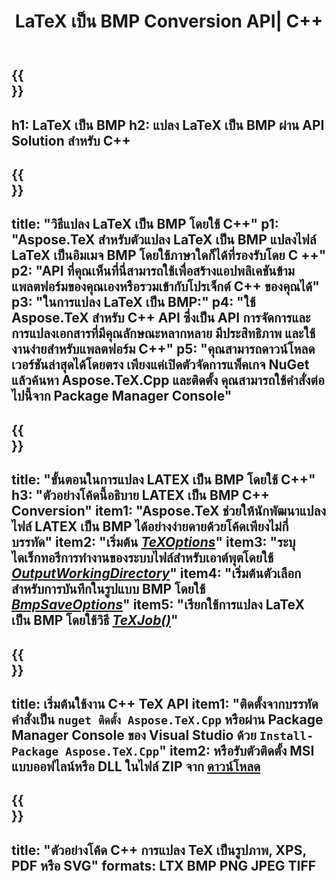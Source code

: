 ﻿---
translation: true
template: /_templates/_conversion-child-cpp.md
title: LaTeX เป็น BMP Conversion API| C++
description: ฟังก์ชันการแปลง LaTeX เป็น BMP รวมไลบรารี C++ ภายในองค์กรนี้เข้ากับโครงการของคุณหรือใช้แอปพลิเคชันข้ามแพลตฟอร์มเพื่อแปลง LaTeX เป็น BMP
keywords: latex เป็น bmp api cpp, latex2bmp รวม c++
url: /cpp/conversion/latex-to-bmp/
family: tex
platformtag: cpp
feature: conversion
informat: LATEX
outformat: BMP
otherformats: PNG JPEG TIFF PDF SVG XPS
---

{{<section banner>}}
---
h1: LaTeX เป็น BMP
h2: แปลง LaTeX เป็น BMP ผ่าน API Solution สำหรับ C++
---

{{<section overview>}}
---
title: "วิธีแปลง LaTeX เป็น BMP โดยใช้ C++"
p1: "Aspose.TeX สำหรับตัวแปลง LaTeX เป็น BMP แปลงไฟล์ LaTeX เป็นอิมเมจ BMP โดยใช้ภาษาใดก็ได้ที่รองรับโดย C ++"
p2: "API ที่คุณเห็นที่นี่สามารถใช้เพื่อสร้างแอปพลิเคชันข้ามแพลตฟอร์มของคุณเองหรือรวมเข้ากับโปรเจ็กต์ C++ ของคุณได้"
p3: "ในการแปลง LaTeX เป็น BMP:"
p4: "ใช้ Aspose.TeX สำหรับ C++ API ซึ่งเป็น API การจัดการและการแปลงเอกสารที่มีคุณลักษณะหลากหลาย มีประสิทธิภาพ และใช้งานง่ายสำหรับแพลตฟอร์ม C++"
p5: "คุณสามารถดาวน์โหลดเวอร์ชันล่าสุดได้โดยตรง เพียงแค่เปิดตัวจัดการแพ็คเกจ NuGet แล้วค้นหา Aspose.TeX.Cpp และติดตั้ง คุณสามารถใช้คำสั่งต่อไปนี้จาก Package Manager Console"
---

{{<section feature1>}}
---
title: "ขั้นตอนในการแปลง LATEX เป็น BMP โดยใช้ C++"
h3: "ตัวอย่างโค้ดนี้อธิบาย LATEX เป็น BMP C++ Conversion"
item1: "Aspose.TeX ช่วยให้นักพัฒนาแปลงไฟล์ LATEX เป็น BMP ได้อย่างง่ายดายด้วยโค้ดเพียงไม่กี่บรรทัด"
item2: "เริ่มต้น [*TeXOptions*](https://reference.aspose.com/tex/cpp/class/aspose.te_x.te_x_options)"
item3: "ระบุไดเร็กทอรีการทำงานของระบบไฟล์สำหรับเอาต์พุตโดยใช้ [*OutputWorkingDirectory*](https://reference.aspose.com/tex/cpp/class/aspose.te_x.te_x_options#aa4f4ea6dab7db5ba1b40800495f16f63)"
item4: "เริ่มต้นตัวเลือกสำหรับการบันทึกในรูปแบบ BMP โดยใช้ [*BmpSaveOptions*](https://reference.aspose.com/tex/cpp/class/aspose.te_x.presentation.image.bmp_save_options)"
item5: "เรียกใช้การแปลง LaTeX เป็น BMP โดยใช้วิธี [*TeXJob()*](https://reference.aspose.com/tex/cpp/class/aspose.te_x.te_x_job)"
---

{{<section feature2>}}
---
title: เริ่มต้นใช้งาน C++ TeX API
item1: "ติดตั้งจากบรรทัดคำสั่งเป็น ```nuget ติดตั้ง Aspose.TeX.Cpp``` หรือผ่าน Package Manager Console ของ Visual Studio ด้วย ```Install-Package Aspose.TeX.Cpp```"
item2: หรือรับตัวติดตั้ง MSI แบบออฟไลน์หรือ DLL ในไฟล์ ZIP จาก [ดาวน์โหลด](https://releases.aspose.com/tex/cpp)
---

{{<section widget>}}
---
title: "ตัวอย่างโค้ด C++ การแปลง TeX เป็นรูปภาพ, XPS, PDF หรือ SVG"
formats: LTX BMP PNG JPEG TIFF
---


